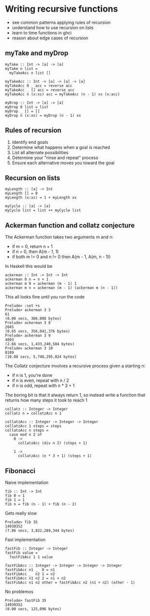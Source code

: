 # Writing recursive functions

- see common patterns applying rules of recursion
- understand how to use recursion on lists
- learn to time functions in ghci
- reason about edge cases of recursion

## myTake and myDrop

```
myTake :: Int -> [a] -> [a]
myTake n list =
  myTakeAcc n list []

myTakeAcc :: Int -> [a] -> [a] -> [a]
myTakeAcc 0 _ acc = reverse acc
myTakeAcc _ [] acc = reverse acc
myTakeAcc n (x:xs) acc = myTakeAcc (n - 1) xs (x:acc)
```

```
myDrop :: Int -> [a] -> [a]
myDrop 0 list = list
myDrop _ [] = []
myDrop n (x:xs) = myDrop (n - 1) xs
```

## Rules of recursion

1. Identify end goals
2. Determine what happens when a goal is reached
3. List all alternate possibilities
4. Determine your "rinse and repeat" process
5. Ensure each alternative moves you toward the goal

## Recursion on lists

```
myLength :: [a] -> Int
myLength [] = 0
myLength (x:xs) = 1 + myLength xs
```

```
myCycle :: [a] -> [a]
myCycle list = list ++ myCycle list
```

## Ackerman function and collatz conjecture

The Ackerman function takes two arguments m and n:

- if m = 0, return n + 1
- if n = 0, then A(m - 1, 1)
- if both m != 0 and n != 0 then A(m - 1, A(m, n - 1))

In Haskell this would be

```
ackerman :: Int -> Int -> Int
ackerman 0 n = n + 1
ackerman m 0 = ackerman (m - 1) 1
ackerman m n = ackerman (m - 1) (ackerman m (n - 1))
```

This all looks fine until you run the code

```
Prelude> :set +s
Prelude> ackerman 3 3
61
(0.00 secs, 386,008 bytes)
Prelude> ackerman 3 8
2045
(0.65 secs, 356,041,376 bytes)
Prelude> ackerman 3 9
4093
(2.66 secs, 1,433,240,584 bytes)
Prelude> ackerman 3 10
8189
(10.88 secs, 5,748,295,024 bytes)
```

The Collatz conjecture involves a recursive process given a starting n:

- if n is 1, you're done
- if n is even, repeat with n / 2
- if n is odd, repeat with n * 3 + 1

The boring bit is that it always return 1, so instead write a function that
returns how many steps it took to reach 1

```
collatz :: Integer -> Integer
collatz n = collatzAcc n 1

collatzAcc :: Integer -> Integer -> Integer
collatzAcc 1 steps = steps
collatzAcc n steps =
  case mod n 2 of
    0 ->
      collatzAcc (div n 2) (steps + 1)

    1 ->
      collatzAcc (n * 3 + 1) (steps + 1)
```

## Fibonacci

Naive implementation

```
fib :: Int -> Int
fib 0 = 1
fib 1 = 1
fib n = fib (n - 1) + fib (n - 2)
```

Gets really slow

```
Prelude> fib 35
14930352
(7.86 secs, 3,822,289,344 bytes)
```

Fast implementation

```
fastFib :: Integer -> Integer
fastFib value =
  fastFibAcc 1 1 value

fastFibAcc :: Integer -> Integer -> Integer -> Integer
fastFibAcc n1 _  0 = n1
fastFibAcc _  n2 1 = n2
fastFibAcc n1 n2 2 = n1 + n2
fastFibAcc n1 n2 other = fastFibAcc n2 (n1 + n2) (other - 1)
```

No problemos

```
Prelude> fastFib 35
14930352
(0.00 secs, 125,096 bytes)
```
